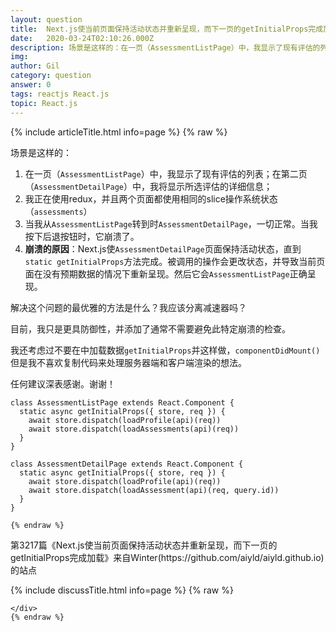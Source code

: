 ```yaml
---
layout: question
title:  Next.js使当前页面保持活动状态并重新呈现，而下一页的getInitialProps完成加载
date:   2020-03-24T02:10:26.000Z
description: 场景是这样的：在一页（AssessmentListPage）中，我显示了现有评估的列表；在第二页（AssessmentDetailPage）中，我将...
img: 
author: Gil
category: question
answer: 0
tags: reactjs React.js
topic: React.js
---
```

<div class="article-root">
  <div class="article">
    {% include articleTitle.html info=page %}
    {% raw %}
    <div class="article-content"><p><font style="vertical-align: inherit;"><font style="vertical-align: inherit;">场景是这样的：</font></font></p>

<ol>
<li><font style="vertical-align: inherit;"><font style="vertical-align: inherit;">在一页（</font></font><code>AssessmentListPage</code><font style="vertical-align: inherit;"><font style="vertical-align: inherit;">）中，我显示了现有评估的列表；</font><font style="vertical-align: inherit;">在第二页（</font></font><code>AssessmentDetailPage</code><font style="vertical-align: inherit;"><font style="vertical-align: inherit;">）中，我将显示所选评估的详细信息；</font></font></li>
<li><font style="vertical-align: inherit;"><font style="vertical-align: inherit;">我正在使用redux，并且两个页面都使用相同的slice操作系统状态（</font></font><code>assessments</code><font style="vertical-align: inherit;"><font style="vertical-align: inherit;">）</font></font></li>
<li><font style="vertical-align: inherit;"><font style="vertical-align: inherit;">当我从</font></font><code>AssessmentListPage</code><font style="vertical-align: inherit;"><font style="vertical-align: inherit;">转到时</font></font><code>AssessmentDetailPage</code><font style="vertical-align: inherit;"><font style="vertical-align: inherit;">，一切正常。</font><font style="vertical-align: inherit;">当我按下后退按钮时，它崩溃了。</font></font></li>
<li><strong><font style="vertical-align: inherit;"><font style="vertical-align: inherit;">崩溃的原因</font></font></strong><font style="vertical-align: inherit;"><font style="vertical-align: inherit;">：Next.js使</font></font><code>AssessmentDetailPage</code><font style="vertical-align: inherit;"><font style="vertical-align: inherit;">页面</font><font style="vertical-align: inherit;">保持</font><font style="vertical-align: inherit;">活动状态，直到</font></font><code>static getInitialProps</code><font style="vertical-align: inherit;"><font style="vertical-align: inherit;">方法完成。</font><font style="vertical-align: inherit;">被调用的操作会更改状态，并导致当前页面在没有预期数据的情况下重新呈现。</font><font style="vertical-align: inherit;">然后它会</font></font><code>AssessmentListPage</code><font style="vertical-align: inherit;"><font style="vertical-align: inherit;">正确</font><font style="vertical-align: inherit;">呈现</font><font style="vertical-align: inherit;">。</font></font></li>
</ol>

<p><font style="vertical-align: inherit;"><font style="vertical-align: inherit;">解决这个问题的最优雅的方法是什么？</font><font style="vertical-align: inherit;">我应该分离减速器吗？</font></font></p>

<p><font style="vertical-align: inherit;"><font style="vertical-align: inherit;">目前，我只是更具防御性，并添加了通常不需要避免此特定崩溃的检查。</font></font></p>

<p><font style="vertical-align: inherit;"><font style="vertical-align: inherit;">我还考虑过不要在中加载数据</font></font><code>getInitialProps</code><font style="vertical-align: inherit;"><font style="vertical-align: inherit;">并这样做，</font></font><code>componentDidMount()</code><font style="vertical-align: inherit;"><font style="vertical-align: inherit;">但是我不喜欢复制代码来处理服务器端和客户端渲染的想法。</font></font></p>

<p><font style="vertical-align: inherit;"><font style="vertical-align: inherit;">任何建议深表感谢。</font><font style="vertical-align: inherit;">谢谢！</font></font></p>

<pre><code>class AssessmentListPage extends React.Component {<font></font>
  static async getInitialProps({ store, req }) {<font></font>
    await store.dispatch(loadProfile(api)(req))<font></font>
    await store.dispatch(loadAssessments(api)(req))<font></font>
  }<font></font>
}<font></font>
<font></font>
class AssessmentDetailPage extends React.Component {<font></font>
  static async getInitialProps({ store, req }) {<font></font>
    await store.dispatch(loadProfile(api)(req))<font></font>
    await store.dispatch(loadAssessment(api)(req, query.id))<font></font>
  }<font></font>
}<font></font>
</code></pre></div>
    {% endraw %}
  </div>
  <p class="winter_mark">第3217篇《Next.js使当前页面保持活动状态并重新呈现，而下一页的getInitialProps完成加载》来自Winter(https://github.com/aiyld/aiyld.github.io)的站点</p>
  <div class="discuss-wrapper">
    {% include discussTitle.html info=page %}
    {% raw %}
    <div class="discuss-list">
    
    </div>
    {% endraw %}
  </div>
<div>
